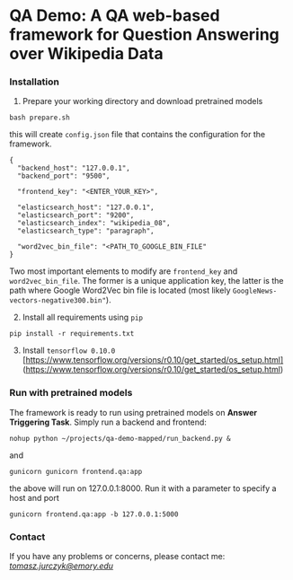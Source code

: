 # QA Demo: A QA web-based framework for Question Answering over Wikipedia Data

### Installation

1. Prepare your working directory and download pretrained models

```
bash prepare.sh
```

this will create `config.json` file that contains the configuration for the framework.

```
{
  "backend_host": "127.0.0.1", 
  "backend_port": "9500",

  "frontend_key": "<ENTER_YOUR_KEY>",

  "elasticsearch_host": "127.0.0.1",
  "elasticsearch_port": "9200",
  "elasticsearch_index": "wikipedia_08",
  "elasticsearch_type": "paragraph",

  "word2vec_bin_file": "<PATH_TO_GOOGLE_BIN_FILE"
}
```

Two most important elements to modify are `frontend_key` and `word2vec_bin_file`. The former is a unique application key, the latter is the path where Google Word2Vec bin file is located (most likely `GoogleNews-vectors-negative300.bin"`).


2. Install all requirements using `pip`

```
pip install -r requirements.txt
```

3. Install `tensorflow 0.10.0` 
[https://www.tensorflow.org/versions/r0.10/get_started/os_setup.html]
(https://www.tensorflow.org/versions/r0.10/get_started/os_setup.html)

### Run with pretrained models

The framework is ready to run using pretrained models on **Answer Triggering Task**. Simply run a backend and frontend:

```
nohup python ~/projects/qa-demo-mapped/run_backend.py &
```

and

```
gunicorn gunicorn frontend.qa:app
```

the above will run on 127.0.0.1:8000. Run it with a parameter to specify a host and port

```
gunicorn frontend.qa:app -b 127.0.0.1:5000
```

### Contact

If you have any problems or concerns, please contact me: *tomasz.jurczyk@emory.edu*